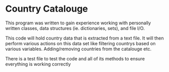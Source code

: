 # Country Catalouge

This program was written to gain experience working with personally written classes, data structures (ie. dictionaries, sets), and file I/O.

This code will hold country data that is extracted from a text file. It will then perform various actions on this data set like filtering countrys based on various variables. Adding/removing countries from the catalouge etc.

There is a test file to test the code and all of its methods to ensure everything is working correctly
